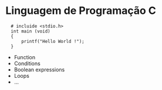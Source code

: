 # Linguagem de Programação C

      # incluide <stdio.h>
      int main (void)
      {
          printf("Hello World !");
      }

* Function
* Conditions
* Boolean expressions
* Loops
* ...

